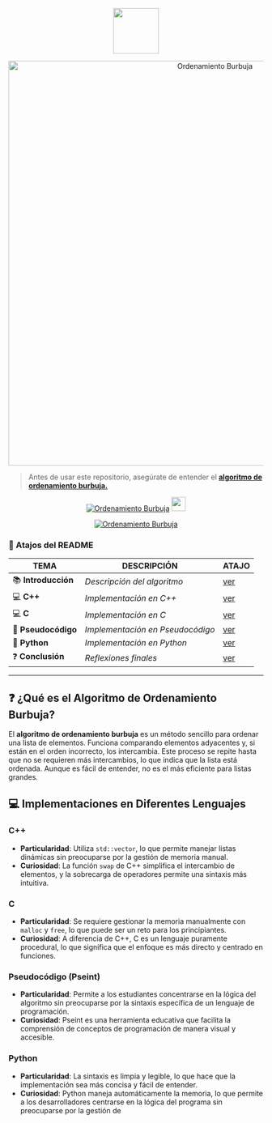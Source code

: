 <p align="center"> 
<a href="https://github.com/LiuDoni2"><img src="http://readme-typing-svg.herokuapp.com?font=mono&size=17&duration=4000&color=F7B11B&center=falso&vCenter=falso&lines=Algoritmo+de+Ordenamiento+Burbuja;Gracias+por+visitar+este+repositorio." height="90px"></a> 
</p>

<p align="center">
<img src="https://imgur.com/xOn3TKn" alt="Ordenamiento Burbuja" width="800"/>
  
> Antes de usar este repositorio, asegúrate de entender el **[algoritmo de ordenamiento burbuja.](#-que-es-el-algoritmo-de-ordenamiento-burbuja)** 
</p>

<p align="center">
<a href="#"><img title="Ordenamiento Burbuja" src="https://img.shields.io/badge/Si+te+agrada+el+repositorio+apóyame+con+una+🌟-red?colorA=%255ff0000&colorB=%23017e40&style=for-the-badge"></a> 
<img src="https://i.pinimg.com/originals/d4/3c/90/d43c902873d4db8c85974dfd0798030b.gif" height="28px">
</p>  

<p align="center">
<a href="#"><img title="Ordenamiento Burbuja" src="https://img.shields.io/badge/Lee+todo+el+README-red?colorA=%F77F48FF&colorB=%F77F48FF&style=for-the-badge"></a> 
</p>

### 📍 Atajos del README
| TEMA | DESCRIPCIÓN | ATAJO |
|------|-------------|-------|
| 📚 **Introducción** | *Descripción del algoritmo* | [ver](#-que-es-el-algoritmo-de-ordenamiento-burbuja) |
| 💻 **C++** | *Implementación en C++* | [ver](#c) |
| 💻 **C** | *Implementación en C* | [ver](#c-1) |
| 📜 **Pseudocódigo** | *Implementación en Pseudocódigo* | [ver](#pseudocódigo-pseint) |
| 🐍 **Python** | *Implementación en Python* | [ver](#python) |
| ❓ **Conclusión** | *Reflexiones finales* | [ver](#conclusión) |

----

## ❓ ¿Qué es el Algoritmo de Ordenamiento Burbuja?

El **algoritmo de ordenamiento burbuja** es un método sencillo para ordenar una lista de elementos. Funciona comparando elementos adyacentes y, si están en el orden incorrecto, los intercambia. Este proceso se repite hasta que no se requieren más intercambios, lo que indica que la lista está ordenada. Aunque es fácil de entender, no es el más eficiente para listas grandes.

## 💻 Implementaciones en Diferentes Lenguajes

### C++

- **Particularidad**: Utiliza `std::vector`, lo que permite manejar listas dinámicas sin preocuparse por la gestión de memoria manual.
- **Curiosidad**: La función `swap` de C++ simplifica el intercambio de elementos, y la sobrecarga de operadores permite una sintaxis más intuitiva.

### C

- **Particularidad**: Se requiere gestionar la memoria manualmente con `malloc` y `free`, lo que puede ser un reto para los principiantes.
- **Curiosidad**: A diferencia de C++, C es un lenguaje puramente procedural, lo que significa que el enfoque es más directo y centrado en funciones.

### Pseudocódigo (Pseint)

- **Particularidad**: Permite a los estudiantes concentrarse en la lógica del algoritmo sin preocuparse por la sintaxis específica de un lenguaje de programación.
- **Curiosidad**: Pseint es una herramienta educativa que facilita la comprensión de conceptos de programación de manera visual y accesible.

### Python

- **Particularidad**: La sintaxis es limpia y legible, lo que hace que la implementación sea más concisa y fácil de entender.
- **Curiosidad**: Python maneja automáticamente la memoria, lo que permite a los desarrolladores centrarse en la lógica del programa sin preocuparse por la gestión de
